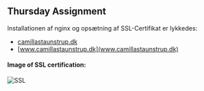 ## Thursday Assignment

Installationen af nginx og opsætning af SSL-Certifikat er lykkedes:  
* [camillastaunstrup.dk](camillastaunstrup.dk)  
* [www.camillastaunstrup.dk](www.camillastaunstrup.dk)  

#### Image of SSL certification: 
![SSL](https://i.imgur.com/GEjhjgI.png)  
